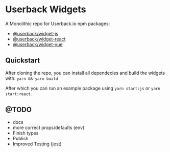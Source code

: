 # Userback Widgets

A Monolithic repo for Userback.io npm packages:

- [@userback/widget-js](widget-js/)
- [@userback/widget-react](widget-react/)
- [@userback/widget-vue](widget-vue/)

## Quickstart
After cloning the repo, you can install all dependecies and build the widgets with:
```yarn && yarn build```

After which you can run an example package using `yarn start:js` or `yarn start:react`.

## @TODO

- docs
- more correct props/defaults (env)
- Finish types
- Publish
- Improved Testing (jest)
